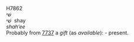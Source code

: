 <body>
  <p>H7862<br>  שׁי  <br> שַׁי  ‎  shay  <br><i>shah‘ee </i><br>Probably from <a href="h7737.htm">7737</a>  a <i>gift</i> (as <i>available</i>): - present.<br></p>
 </body>